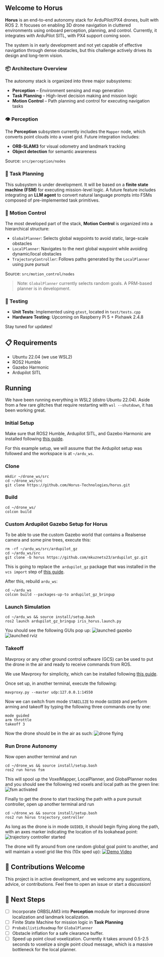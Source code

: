 ## Welcome to Horus

**Horus** is an end-to-end autonomy stack for ArduPilot/PX4 drones, built with ROS 2. It focuses on enabling 3D drone navigation in cluttered environments using onboard perception, planning, and control. Currently, it integrates with ArduPilot SITL, with PX4 support coming soon.

The system is in early development and not yet capable of effective navigation through dense obstacles, but this challenge actively drives its design and long-term vision.

### 📦 Architecture Overview

The autonomy stack is organized into three major subsystems:

- **Perception** – Environment sensing and map generation
- **Task Planning** – High-level decision making and mission logic
- **Motion Control** – Path planning and control for executing navigation tasks


### 👁️ Perception

The **Perception** subsystem currently includes the `Mapper` node, which converts point clouds into a voxel grid. Future integration includes:

- **ORB-SLAM3** for visual odometry and landmark tracking
- **Object detection** for semantic awareness

Source: `src/perception/nodes`


### 🧠 Task Planning

This subsystem is under development. It will be based on a **finite state machine (FSM)** for executing mission-level logic. A future feature includes integrating an **LLM agent** to convert natural language prompts into FSMs composed of pre-implemented task primitives.


### 🚀 Motion Control

The most developed part of the stack, **Motion Control** is organized into a hierarchical structure:

- `GlobalPlanner`: Selects global waypoints to avoid static, large-scale obstacles  
- `LocalPlanner`: Navigates to the next global waypoint while avoiding dynamic/local obstacles  
- `TrajectoryController`: Follows paths generated by the `LocalPlanner` using pure pursuit

Source: `src/motion_control/nodes`

> Note: `GlobalPlanner` currently selects random goals. A PRM-based planner is in development.


### 🧪 Testing

- **Unit Tests**: Implemented using `gtest`, located in `test/tests.cpp`
- **Hardware Testing**: Upcoming on Raspberry Pi 5 + Pixhawk 2.4.8

Stay tuned for updates!
## 📋 Requirements
- Ubuntu 22.04 (we use WSL2)
- ROS2 Humble
- Gazebo Harmonic
- Ardupilot SITL
## Running
We have been running everything in WSL2 (distro Ubuntu 22.04). Aside from a few rare glitches that require restarting with `wsl --shutdown`, it has been working great.

### Initial Setup
Make sure that ROS2 Humble, Ardupilot SITL, and Gazebo Harmonic are installed following [this guide](https://ardupilot.org/dev/docs/ros2-gazebo.html). 

For this example setup, we will assume that the Ardupilot setup was followed and the workspace is at `~/ardu_ws`.

### Clone
```
mkdir ~/drone_ws/src
cd ~/drone_ws/src
git clone https://github.com/Horus-Technologies/horus.git
```
### Build
```
cd ~/drone_ws/
colcon build
```

### Custom Ardupilot Gazebo Setup for Horus 
To be able to use the custom Gazebo world that contains a Realsense camera and some pine trees, execute this:
```
rm -rf ~/ardu_ws/src/ardupilot_gz
cd ~/ardu_ws/src
git clone -b horus https://github.com/mkuznets23/ardupilot_gz.git
```
This is going to replace the` ardupilot_gz` package that was installed in the  `vcs import` step of [this guide](https://ardupilot.org/dev/docs/ros2-gazebo.html).

After this, rebuild `ardu_ws`:
```
cd ~/ardu_ws
colcon build --packages-up-to ardupilot_gz_bringup
```

### Launch Simulation
```
cd ~/ardu_ws && source install/setup.bash
ros2 launch ardupilot_gz_bringup iris_horus.launch.py
```

You should see the following GUIs pop up:
![launched gazebo](assets/launched_gazebo.png)
![launched rviz](assets/launched_rviz.png)

### Takeoff
Mavproxy or any other ground control software (GCS) can be used to put the drone in the air and ready to receive commands from ROS.

We use Mavproxy for simplicity, which can be installed following [this guide](https://ardupilot.org/mavproxy/). 

Once set up, in another terminal, execute the following:
```
mavproxy.py --master udp:127.0.0.1:14550
```

Now we can switch from mode `STABILIZE` to mode `GUIDED` and perform arming and takeoff by typing the following three commands one by one:
```
mode guided
arm throttle
takeoff 3
```

Now the drone should be in the air as such:
![drone flying](assets/drone_flying.png)

### Run Drone Autonomy

Now open another terminal and run
```
cd ~/drone_ws && source install/setup.bash
ros2 run horus fsm
```
This will spool up the VoxelMapper, LocalPlanner, and GlobalPlanner nodes and you should see the following red voxels and local path as the green line:
![fsm activated](assets/fsm_activated.png)

Finally to get the drone to start tracking the path with a pure pursuit controller, open up another terminal and run
```
cd ~/drone_ws && source install/setup.bash
ros2 run horus trajectory_controller
```

As long as the drone is in mode `GUIDED`, it should begin flying along the path, with an axes marker indicating the location of its lookahead point:
![trajectory controller started](assets/trajectory_controller_started.png)

The drone will fly around from one random global goal point to another, and will maintain a voxel grid like this (10x sped up):
[![Demo Video](assets/voxel_map_result.png)](https://www.youtube.com/watch?v=EEtwEGAUKy8)


## 🤝 Contributions Welcome

This project is in active development, and we welcome any suggestions, advice, or contributions. Feel free to open an issue or start a discussion!

## 🔧 Next Steps
- [ ] Incorporate ORBSLAM3 into **Perception** module for improved drone localization and landmark localization.
- [ ] Finite State Machine for mission logic in **Task Planning**
- [ ] `ProbabilisticRoadmap` for `GlobalPlanner`
- [ ] Obstacle inflation for a safe clearance buffer.
- [ ] Speed up point cloud voxelization. Currently it takes around 0.5-2.5 seconds to voxelize a single point cloud message, which is a massive bottleneck for the local planner.